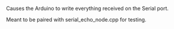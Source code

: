 Causes the Arduino to write everything received on the Serial port.

Meant to be paired with serial_echo_node.cpp for testing.
